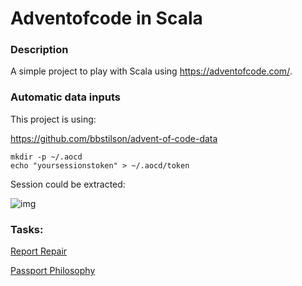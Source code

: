 # Adventofcode in Scala

### Description

A simple project to play with Scala using https://adventofcode.com/.

### Automatic data inputs

This project is using:

https://github.com/bbstilson/advent-of-code-data

```shell
mkdir -p ~/.aocd
echo "yoursessionstoken" > ~/.aocd/token
```

Session could be extracted:

![img](https://cloud.githubusercontent.com/assets/6615374/20862970/0922a4fe-b980-11e6-8f30-5967ca494f5e.png)

### Tasks:

[Report Repair](tasks/reportRepair/task.md)

[Passport Philosophy](tasks/passwordPhilosophy/task.md)
